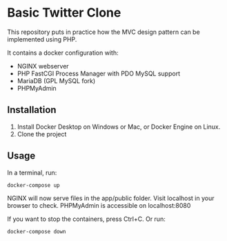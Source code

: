 # Basic Twitter Clone
This repository puts in practice how the MVC design pattern can be implemented using PHP.

It contains a docker configuration with:
* NGINX webserver
* PHP FastCGI Process Manager with PDO MySQL support
* MariaDB (GPL MySQL fork)
* PHPMyAdmin

## Installation

1. Install Docker Desktop on Windows or Mac, or Docker Engine on Linux.
1. Clone the project

## Usage

In a terminal, run:
```bash
docker-compose up
```

NGINX will now serve files in the app/public folder. Visit localhost in your browser to check.
PHPMyAdmin is accessible on localhost:8080

If you want to stop the containers, press Ctrl+C. 
Or run:
```bash
docker-compose down
```